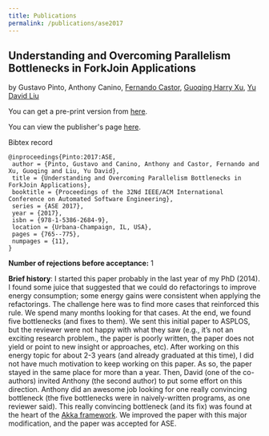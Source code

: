 ```yaml
---
title: Publications
permalink: /publications/ase2017
---
```


## Understanding and Overcoming Parallelism Bottlenecks in ForkJoin Applications ####

by Gustavo Pinto, Anthony Canino, [Fernando Castor](https://sites.google.com/a/cin.ufpe.br/castor/), [Guoqing Harry Xu](http://www.ics.uci.edu/~guoqingx/), [Yu David Liu](http://www.cs.binghamton.edu/~davidl/)

You can get a pre-print version from [here](http://gustavopinto.github.io/lost+found/ase2017.pdf).

You can view the publisher's page [here](https://cacm.acm.org/magazines/2017/12/223044-energy-efficiency/fulltext).

Bibtex record
```
@inproceedings{Pinto:2017:ASE,
 author = {Pinto, Gustavo and Canino, Anthony and Castor, Fernando and Xu, Guoqing and Liu, Yu David},
 title = {Understanding and Overcoming Parallelism Bottlenecks in ForkJoin Applications},
 booktitle = {Proceedings of the 32Nd IEEE/ACM International Conference on Automated Software Engineering},
 series = {ASE 2017},
 year = {2017},
 isbn = {978-1-5386-2684-9},
 location = {Urbana-Champaign, IL, USA},
 pages = {765--775},
 numpages = {11},
}
```

**Number of rejections before acceptance:** 1

**Brief history**: I started this paper probably in the last year of my PhD (2014). I found some juice that suggested that we could do refactorings to improve energy consumption; some energy gains were consistent when applying the refactorings. The challenge here was to find more cases that reinforced this rule. We spend many months looking for that cases. At the end, we found five bottlenecks (and fixes to them). We sent this initial paper to ASPLOS, but the reviewer were not happy with what they saw (e.g., it’s not an exciting research problem., the paper is poorly written, the paper does not yield or point to new insight or approaches, etc). After working on this energy topic for about 2-3 years (and already graduated at this time), I did not have much motivation to keep working on this paper. As so, the paper stayed in the same place for more than a year. Then, David (one of the co-authors) invited Anthony (the second author) to put some effort on this direction. Anthony did an awesome job looking for one really convincing bottleneck (the five bottlenecks were in naively-written programs, as one reviewer said). This really convincing bottleneck (and its fix) was found at the heart of the [Akka framework](https://akka.io/). We improved the paper with this major modification, and the paper was accepted for ASE.
